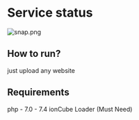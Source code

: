 # Service status

<img src="[/ismailh/Server-Info-php/blob/main/snap.png?raw=true](https://raw.githubusercontent.com/ismailh/Server-Info-php/main/snap.png)" alt="snap.png" style="">

## How to run?
just upload any website 

## Requirements
php - 7.0 - 7.4
ionCube Loader (Must Need)
